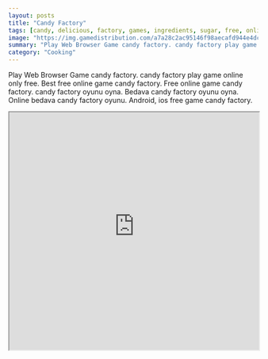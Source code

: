 ```yaml
---
layout: posts
title: "Candy Factory"
tags: [candy, delicious, factory, games, ingredients, sugar, free, online, games, oyna, game, free, games, play, play, games]
image: "https://img.gamedistribution.com/a7a28c2ac95146f98aecafd944e4dcc3.jpg"
summary: "Play Web Browser Game candy factory. candy factory play game online only free. Best free online game candy factory. Free online game candy factory. candy factory oyunu oyna. Bedava candy factory oyunu oyna. Online bedava candy factory oyunu. Android, ios free game candy factory."
category: "Cooking"
---
```


Play Web Browser Game candy factory. candy factory play game online only free. Best free online game candy factory. Free online game candy factory. candy factory oyunu oyna. Bedava candy factory oyunu oyna. Online bedava candy factory oyunu. Android, ios free game candy factory.

<iframe width="100%" height="480px;" src="https://flash.gamedistribution.com?game=a7a28c2ac95146f98aecafd944e4dcc3"></iframe>